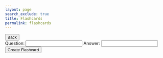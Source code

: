 ```yaml
---
layout: page
search_exclude: true
title: Flashcards
permalink: flashcards
---
```

<html lang="en">
<head>
    <meta charset="UTF-8">
    <meta name="viewport" content="width=device-width, initial-scale=1.0">
    <title>Flashcards App</title>
    <link href="https://fonts.googleapis.com/css?family=Oxygen&display=swap" rel="stylesheet">
</head>
<body>
    <a href="#">
        <button>Back</button>
    </a>
    <div id="flashcard-container">
        <div id="flashcard-list"></div>
        <form id="flashcard-form">
            <label for="question">Question:</label>
            <input type="text" id="question" name="question" required>
            <label for="answer">Answer:</label>
            <input type="text" id="answer" name="answer" required>
            <button type="submit">Create Flashcard</button>
        </form>
    </div>
    <script>
        const flashcardForm = document.getElementById('flashcard-form');
        const flashcardList = document.getElementById('flashcard-list');
        flashcardForm.addEventListener('submit', function(event) {
            event.preventDefault();
            const question = document.getElementById('question').value;
            const answer = document.getElementById('answer').value;
            fetch('http://localhost:8087/api/flashcards/add/', {
                method: 'POST',
                headers: {
                    'Content-Type': 'application/json',
                },
                body: JSON.stringify({
                    question,
                    answer,
                }),
            })
            .then(response => response.json())
            .then(data => {
                // Handle success, e.g., update UI or show a success message
                console.log('Flashcard created successfully:', data);
                // Clear the form fields
                document.getElementById('question').value = '';
                document.getElementById('answer').value = '';
                // Refresh the flashcard list
                loadFlashcards();
            })
            .catch(error => {
                // Handle error, e.g., show an error message
                console.error('Error creating flashcard:', error);
            });
        });
        flashcardList.addEventListener('click', function(event) {
            if (event.target.tagName === 'BUTTON') {
                const flashcardId = event.target.dataset.flashcardId;
                // You can replace this URL with the actual backend API endpoint
                fetch(`http://localhost:8087/api/flashcards/delete/${flashcardId}`, {
                    method: 'DELETE',
                })
                .then(response => {
                    if (response.ok) {
                        // Handle success, e.g., update UI or show a success message
                        console.log('Flashcard deleted successfully');
                        // Refresh the flashcard list
                        loadFlashcards();
                    } else {
                        // Handle other HTTP status codes
                        console.error('Error deleting flashcard:', response.statusText);
                    }
                })
                .catch(error => {
                    // Handle error, e.g., show an error message
                    console.error('Error deleting flashcard:', error);
                });
            }
        });
        function loadFlashcards() {
            // You can replace this URL with the actual backend API endpoint
            fetch('http://localhost:8087/api/flashcards/')
            .then(response => response.json())
            .then(data => {
                // Clear the flashcard list
                flashcardList.innerHTML = '';
                // Populate the flashcard list with the fetched data
                data.forEach(flashcard => {
                    const listItem = document.createElement('li');
                    listItem.innerHTML = `<strong>Question:</strong> ${flashcard.question}<br><strong>Answer:</strong> ${flashcard.answer}
                    <button data-flashcard-id="${flashcard.id}">Delete</button>`;
                    flashcardList.appendChild(listItem);
                });
            })
            .catch(error => {
                // Handle error, e.g., show an error message
                console.error('Error fetching flashcards:', error);
            });
        }
        // Initial load of flashcards
        loadFlashcards();
    </script>

</body>
</html>
